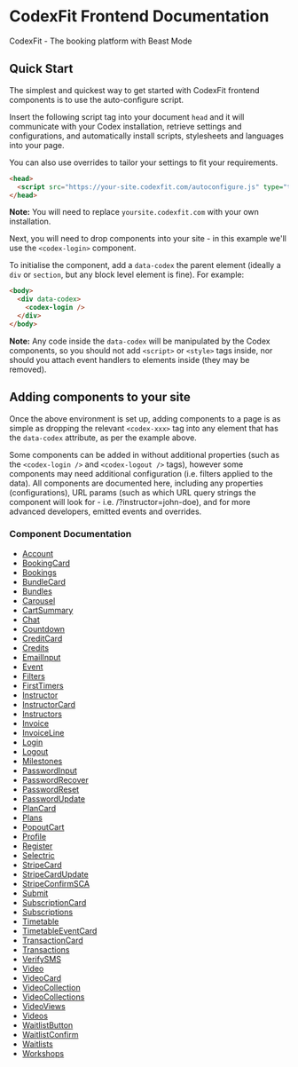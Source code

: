 # CodexFit Frontend Documentation

CodexFit - The booking platform with Beast Mode

## Quick Start

The simplest and quickest way to get started with CodexFit frontend components is to use the auto-configure script.

Insert the following script tag into your document `head` and it will communicate with your Codex installation, retrieve settings and configurations, and automatically install scripts, stylesheets and languages into your page.  

You can also use overrides to tailor your settings to fit your requirements.

```html
<head>
  <script src="https://your-site.codexfit.com/autoconfigure.js" type="text/javascript"></script>
</head>
```

**Note:** You will need to replace `yoursite.codexfit.com` with your own installation.

Next, you will need to drop components into your site - in this example we'll use the `<codex-login>` component.

To initialise the component, add a `data-codex` the parent element (ideally a `div` or `section`, but any block level element is fine).  For example:

```html
<body>
  <div data-codex>
    <codex-login />
  </div>
</body>
```

**Note:** Any code inside the `data-codex` will be manipulated by the Codex components, so you should not add `<script>` or `<style>` tags inside, nor should you attach event handlers to elements inside (they may be removed).


## Adding components to your site

Once the above environment is set up, adding components to a page is as simple as dropping the relevant `<codex-xxx>` tag into any element that has the `data-codex` attribute, as per the example above.

Some components can be added in without additional properties (such as the `<codex-login />` and `<codex-logout />` tags), however some components may need additional configuration (i.e. filters applied to the data).  All components are documented here, including any properties (configurations), URL params (such as which URL query strings the component will look for - i.e. /?instructor=john-doe), and for more advanced developers, emitted events and overrides.

### Component Documentation

* [Account](Account.md)
* [BookingCard](BookingCard.md)
* [Bookings](Bookings.md)
* [BundleCard](BundleCard.md)
* [Bundles](Bundles.md)
* [Carousel](Carousel.md)
* [CartSummary](CartSummary.md)
* [Chat](Chat.md)
* [Countdown](Countdown.md)
* [CreditCard](CreditCard.md)
* [Credits](Credits.md)
* [EmailInput](EmailInput.md)
* [Event](Event.md)
* [Filters](Filters.md)
* [FirstTimers](FirstTimers.md)
* [Instructor](Instructor.md)
* [InstructorCard](InstructorCard.md)
* [Instructors](Instructors.md)
* [Invoice](Invoice.md)
* [InvoiceLine](InvoiceLine.md)
* [Login](Login.md)
* [Logout](Logout.md)
* [Milestones](Milestones.md)
* [PasswordInput](PasswordInput.md)
* [PasswordRecover](PasswordRecover.md)
* [PasswordReset](PasswordReset.md)
* [PasswordUpdate](PasswordUpdate.md)
* [PlanCard](PlanCard.md)
* [Plans](Plans.md)
* [PopoutCart](PopoutCart.md)
* [Profile](Profile.md)
* [Register](Register.md)
* [Selectric](Selectric.md)
* [StripeCard](StripeCard.md)
* [StripeCardUpdate](StripeCardUpdate.md)
* [StripeConfirmSCA](StripeConfirmSCA.md)
* [Submit](Submit.md)
* [SubscriptionCard](SubscriptionCard.md)
* [Subscriptions](Subscriptions.md)
* [Timetable](Timetable.md)
* [TimetableEventCard](TimetableEventCard.md)
* [TransactionCard](TransactionCard.md)
* [Transactions](Transactions.md)
* [VerifySMS](VerifySMS.md)
* [Video](Video.md)
* [VideoCard](VideoCard.md)
* [VideoCollection](VideoCollection.md)
* [VideoCollections](VideoCollections.md)
* [VideoViews](VideoViews.md)
* [Videos](Videos.md)
* [WaitlistButton](WaitlistButton.md)
* [WaitlistConfirm](WaitlistConfirm.md)
* [Waitlists](Waitlists.md)
* [Workshops](Workshops.md)

